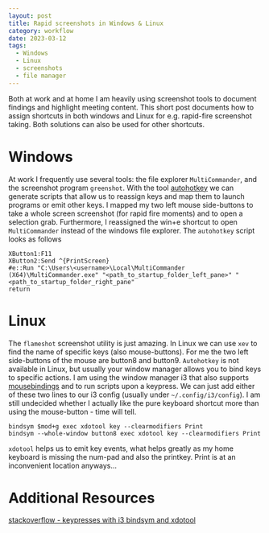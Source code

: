```yaml
---
layout: post
title: Rapid screenshots in Windows & Linux
category: workflow
date: 2023-03-12 
tags:
  - Windows
  - Linux
  - screenshots
  - file manager
---
```

Both at work and at home I am heavily using screenshot tools to document findings and highlight meeting content. This short post documents how to assign shortcuts in both windows and Linux for e.g. rapid-fire screenshot taking. Both solutions can also be used for other shortcuts.
<!--more-->
# Windows
At work I frequently use several tools: the file explorer `MultiCommander`, and the screenshot program `greenshot`. With the tool [autohotkey](https://www.autohotkey.com/) we can generate scripts that allow us to reassign keys and map them to launch programs or emit other keys. I mapped my two left mouse side-buttons to take a whole screen screenshot (for rapid fire moments) and to open a selection grab. Furthermore, I reassigned the win+e shortcut to open `MultiCommander` instead of the windows file explorer. The `autohotkey` script looks as follows 
```
XButton1:F11
XButton2:Send ^{PrintScreen}
#e::Run "C:\Users\<username>\Local\MultiCommander (X64)\MultiCommander.exe" "<path_to_startup_folder_left_pane>" "<path_to_startup_folder_right_pane"
return
```
# Linux
The `flameshot` screenshot utility is just amazing. In Linux we can use `xev` to find the name of specific keys (also mouse-buttons). For me the two left side-buttons of the mouse are button8 and button9. `Autohotkey` is not available in Linux, but usually your window manager allows you to bind keys to specific actions. I am using the window manager i3 that also supports [mousebindings](https://i3wm.org/docs/userguide.html#mousebindings)
and to run scripts upon a keypress. We can just add either of these two lines to our i3 config (usually under `~/.config/i3/config`). I am still undecided whether I actually like the pure keyboard shortcut more than using the mouse-button - time will tell.
```
bindsym $mod+g exec xdotool key --clearmodifiers Print
bindsym --whole-window button8 exec xdotool key --clearmodifiers Print
```
`xdotool` helps us to emit key events, what helps greatly as my home keyboard is missing the num-pad and also the printkey. Print is at an inconvenient location anyways...
# Additional Resources
[stackoverflow - keypresses with i3 bindsym and xdotool](https://stackoverflow.com/questions/61272019/infinite-loop-of-keypresses-with-i3-bindsym-and-xdotool)
